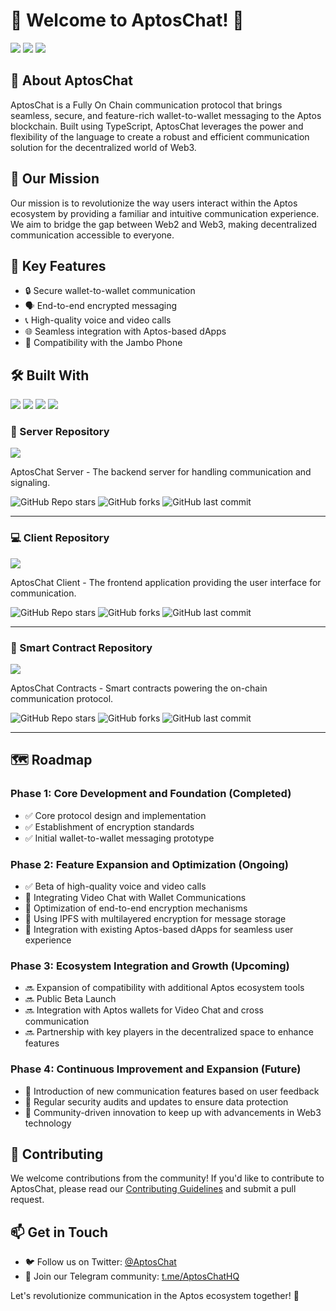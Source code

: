 # 🚀 Welcome to AptosChat! 💬

[![](https://img.shields.io/badge/GitHub-100000?style=for-the-badge&logo=github&logoColor=white)](https://github.com/AptosChat)
[![](https://img.shields.io/badge/Twitter-1DA1F2?style=for-the-badge&logo=twitter&logoColor=white)](https://twitter.com/AptosChat)
[![](https://img.shields.io/badge/Telegram-2CA5E0?style=for-the-badge&logo=telegram&logoColor=white)](https://t.me/AptosChatHQ)


## 🌟 About AptosChat

AptosChat is a Fully On Chain communication protocol that brings seamless, secure, and feature-rich wallet-to-wallet messaging to the Aptos blockchain. Built using TypeScript, AptosChat leverages the power and flexibility of the language to create a robust and efficient communication solution for the decentralized world of Web3.

## 🎯 Our Mission

Our mission is to revolutionize the way users interact within the Aptos ecosystem by providing a familiar and intuitive communication experience. We aim to bridge the gap between Web2 and Web3, making decentralized communication accessible to everyone.

## 🔑 Key Features

- 🔒 Secure wallet-to-wallet communication
- 🗣️ End-to-end encrypted messaging
- 📞 High-quality voice and video calls
- 🌐 Seamless integration with Aptos-based dApps
- 📱 Compatibility with the Jambo Phone

## 🛠️ Built With

![](https://img.shields.io/badge/TypeScript-007ACC?style=for-the-badge&logo=typescript&logoColor=white)
![](https://img.shields.io/badge/Aptos-000000?style=for-the-badge&logo=aptos&logoColor=white)
![](https://img.shields.io/badge/Node.js-43853D?style=for-the-badge&logo=node.js&logoColor=white)
![](https://img.shields.io/badge/React-20232A?style=for-the-badge&logo=react&logoColor=61DAFB)

### 🔧 Server Repository

<a href="https://github.com/AptosChat/aptoschatserver" target="_blank">
  <img src="https://img.shields.io/badge/-GitHub-181717?style=for-the-badge&logo=github&logoColor=white">
</a>

<p>AptosChat Server - The backend server for handling communication and signaling.</p>

![GitHub Repo stars](https://img.shields.io/github/stars/AptosChat/aptoschatserver?style=social)
![GitHub forks](https://img.shields.io/github/forks/AptosChat/aptoschatserver?style=social)
![GitHub last commit](https://img.shields.io/github/last-commit/AptosChat/aptoschatserver)

---

### 💻 Client Repository

<a href="https://github.com/AptosChat/aptoschat" target="_blank">
  <img src="https://img.shields.io/badge/-GitHub-181717?style=for-the-badge&logo=github&logoColor=white">
</a>

<p>AptosChat Client - The frontend application providing the user interface for communication.</p>

![GitHub Repo stars](https://img.shields.io/github/stars/AptosChat/aptoschat?style=social)
![GitHub forks](https://img.shields.io/github/forks/AptosChat/aptoschat?style=social)
![GitHub last commit](https://img.shields.io/github/last-commit/AptosChat/aptoschat)

---

### 📜 Smart Contract Repository

<a href="https://github.com/AptosChat/aptoschat_contracts" target="_blank">
  <img src="https://img.shields.io/badge/-GitHub-181717?style=for-the-badge&logo=github&logoColor=white">
</a>

<p>AptosChat Contracts - Smart contracts powering the on-chain communication protocol.</p>

![GitHub Repo stars](https://img.shields.io/github/stars/AptosChat/aptoschat_contracts?style=social)
![GitHub forks](https://img.shields.io/github/forks/AptosChat/aptoschat_contracts?style=social)
![GitHub last commit](https://img.shields.io/github/last-commit/AptosChat/aptoschat_contracts)

---


## 🗺️ Roadmap

### Phase 1: Core Development and Foundation (Completed)
- ✅ Core protocol design and implementation
- ✅ Establishment of encryption standards
- ✅ Initial wallet-to-wallet messaging prototype

### Phase 2: Feature Expansion and Optimization (Ongoing)
- ✅ Beta of high-quality voice and video calls
- 🚧 Integrating Video Chat with Wallet Communications
- 🚧 Optimization of end-to-end encryption mechanisms
- 🚧 Using IPFS with multilayered encryption for message storage
- 🚧 Integration with existing Aptos-based dApps for seamless user experience

### Phase 3: Ecosystem Integration and Growth (Upcoming)
- 🔜 Expansion of compatibility with additional Aptos ecosystem tools
- 🔜 Public Beta Launch 
- 🔜 Integration with Aptos wallets for Video Chat and cross communication
- 🔜 Partnership with key players in the decentralized space to enhance features

### Phase 4: Continuous Improvement and Expansion (Future)
- 🔮 Introduction of new communication features based on user feedback
- 🔮 Regular security audits and updates to ensure data protection
- 🔮 Community-driven innovation to keep up with advancements in Web3 technology


## 🤝 Contributing

We welcome contributions from the community! If you'd like to contribute to AptosChat, please read our [Contributing Guidelines](CONTRIBUTING.md) and submit a pull request.

## 📫 Get in Touch

- 🐦 Follow us on Twitter: [@AptosChat](https://twitter.com/AptosChat)
- 💬 Join our Telegram community: [t.me/AptosChatHQ](https://t.me/AptosChatHQ)

Let's revolutionize communication in the Aptos ecosystem together! 🚀

